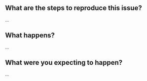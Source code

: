 What are the steps to reproduce this issue?
-------------------------------------------
…

What happens?
-------------
…

What were you expecting to happen?
----------------------------------
…
